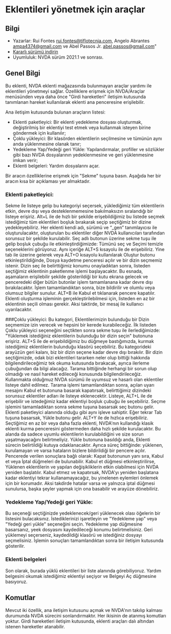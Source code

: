 ﻿# Eklentileri yönetmek için araçlar


## Bilgi
* Yazarlar: Rui Fontes <rui.fontes@tiflotecnia.com>, Angelo Abrantes <ampa4374@gmail.com> ve Abel Passos Jr. <abel.passos@gmail.com>"
* [Kararlı sürümü indirin][1]
* Uyumluluk: NVDA sürüm 2021.1 ve sonrası.


## Genel Bilgi
Bu eklenti, NVDA eklenti mağazasında bulunmayan araçlar yardımı ile eklentileri yönetmeyi sağlar.
Özelliklere erişmek için NVDA/Araçlar menüsünden veya daha önce "Girdi hareketleri" iletişim kutusunda tanımlanan hareket kullanılarak eklenti ana penceresine erişilebilir.

Ana iletişim kutusunda bulunan araçların listesi:
* Eklenti paketleyici: Bir eklenti yedekleme dosyası oluşturmak, değiştirilmiş bir eklentiyi test etmek veya kullanmak isteyen birine göndermek için kullanılır;
* Çoklu yükleyici: Bir klasörden eklentilerin seçilmesine ve tümünün aynı anda yüklenmesine olanak tanır;
* Yedekleme Yap/Yedeği geri Yükle: Yapılandırmalar, profiller ve sözlükler gibi bazı NVDA dosyalarının yedeklenmesine ve geri yüklenmesine imkan verir;
* Eklenti belgeleri: Yardım dosyalarını açar.

Bir aracın özelliklerine erişmek için "Sekme" tuşuna basın.
Aşağıda her bir aracın kısa bir açıklaması yer almaktadır.


### Eklenti paketleyici:
Sekme ile listeye gelip bu kategoriyi seçersek, yüklediğimiz tüm eklentilerin etkin, devre dışı veya desteklenmemesine bakılmaksızın sıralandığı bir listeye erişiriz.
Alt+L ile de hızlı bir şekilde erişebildiğimiz bu listede seçmek istediğimiz tüm eklentileri boşluk bırakarak seçip seçtiğimiz bir dizine yedekleyebiliriz.
Her eklenti kendi adı, sürümü ve “_gen” tanımlayıcısı ile oluşturulacaktır, oluşturulan bu eklentiler diğer NVDA kullanıcıları tarafından sorunsuz bir şekilde kurulabilir.
Seç adlı butonun üzerine sekme tuşu ile gelip boşluk çubuğu ile etkinleştirdiğimizde: Tümünü seç ve Seçimi temizle seçeneklerini görüyoruz. Aynı içeriğe ALT+S kısayolu ile de erişebiliriz.
Yine tab ile üzerine gelerek veya ALT+O kısayolu kullanılarak Oluştur butonu etkinleştirildiğinde, Dosya kaydetme penceresi açılır ve bir dizin seçmemiz istenir.
Dizin seç ile belirttiğimiz konumu onayladıktan sonra, listeden seçtiğimiz eklentinin paketlenme işlemi başlayacaktır. Bu esnada, aşamaların erişilebilir şekilde gösterildiği bir kutu ekrana gelecek ve penceredeki diğer bütün butonlar işlem tamamlanana kadar devre dışı bırakılacaktır.
İşlem tamamlandıktan sonra, bize bildirilir ve olumlu veya olumsuz bilgiler sunulur. ALT+B ile Kabul et tıklanarak pencere kapatılır.
Eklenti oluşturma işleminin gerçekleştirilebilmesi için, listeden en az bir eklentinin seçili olması gerekir. Aksi taktirde, bir mesaj ile kullanıcı uyarılacaktır.


###Çoklu yükleyici:
Bu kategori, Eklentilerimizin bulunduğu bir Dizin seçmemize izin verecek ve hepsini bir kerede kurabileceğiz.
İlk listeden Çoklu yükleyici seçeneğini seçtikten sonra sekme tuşu ile ilerlediğimizde: "Yüklemek istediğiniz eklentilerin bulunduğu bir dizin seçin" butonuna erişiriz. ALT+S ile de erişebildiğimiz bu düğmeye bastığımızda, kurmak istediğimiz eklentilerin bulunduğu klasörü seçebiliriz.
Bu kategorideki arayüzün geri kalanı, biz bir dizin seçene kadar devre dışı bırakılır.
Bir dizin seçtiğimizde, odak bizi eklentileri tararken neler olup bittiği hakkında bilgilendirileceğimiz tek okuma kutusunda bırakacak, ayrıca ilerleme çubuğundan da bilgi alacağız.
Tarama bittiğinde herhangi bir sorun olup olmadığı ve nasıl hareket edileceği konusunda bilgilendirileceğiz. Kullanmakta olduğmuz NVDA sürümü ile uyumsuz ve hasarlı olan eklentiler listeye dahil edilmez.
Tarama işlemi tamamlandıktan sonra, açılan uyarı mesajını Kabul et butonuna basarak kapatırsak, belirttiğimiz dizindeki sorunsuz eklentiler adları ile listeye eklenecektir.
Listeye, ALT+L ile de erişebilir ve istedeğimiz kadar eklentiyi boşluk çubuğu ile seçebiliriz.
Seçme işlemini tamamladıktan sonra sekme tuşuna basarsak seç butonu gelir. Eklenti paketleyici alanında olduğu gibi aynı işleve sahiptir.
Eğer tekrar Tab tuşuna basarsak, Yükle butonu gelir. ALT+Y ile de hızlıca erişebiliriz.
Seçtiğimiz en az bir veya daha fazla eklenti, NVDA'nın kullandığı klasik eklenti kurma penceresini göstermeden daha hızlı şekilde kurulacaktır.
Bu alanda da sadece uyumlu eklentilerin kurulabildiğini ve size sorun yaşatmayacağını belirtmeliyiz.
Yükle butonuna basıldığı anda, Eklenti sürecin belirtildiği kutuya odaklanacaktır.
Ayrıca süreç bittiğinde: yüklenen, kurulamayan ve varsa hataların bizlere bildirildiği bir pencere açılır.
Pencerede verilen sonuçlara bağlı olarak: Kapat butonunun yanı sıra, Kabul et veya İptal düğmeleri de bulunabilir.
Kabul et düğmesi etkinleştirilirse, Yüklenen eklentilerin ve yapılan değişikliklerin etkin olabilmesi için NVDA yeniden başlatılır.
Kabul etmez ve kapatırsak, NVDA'yı yeniden başlatana kadar eklentiyi tekrar kullanamayacağız, bu yinelenen eylemleri önlemek için bir korumadır.
Aksi takdirde hatalar varsa ve yalnızca iptal düğmesi sunulursa, başka şeyler yapmak için ona basabilir ve arayüze dönebiliriz.


### Yedekleme Yap/Yedeği geri Yükle:
Bu seçeneği seçtiğinizde yedeklenecek/geri yüklenecek olası öğelerin bir listesini bulacaksınız.
İstediklerinizi işaretleyin ve "Yedekleme yap" veya "Yedeği geri yükle" seçeneğini seçin.
Yedekleme yap düğmesine basarsanız, yeek dosyasını kaydedileceği konumu belirtmelisiniz.
Geri yüklemeyi seçerseniz, kaydedildiği klasörü ve istediğiniz dosyayı seçmelisiniz.
İşlemin sonuçları tamamlandıktan sonra bir iletişim kutusunda gösterilir.


### Eklenti belgeleri
Son olarak, burada yüklü eklentileri bir liste alanında görebiliyoruz.
Yardım belgesini okumak istediğimiz eklentiyi seçiyor ve Belgeyi Aç düğmesine basıyoruz.


## Komutlar
Mevcut iki özellik, ana iletişim kutusunu açmak ve NVDA'nın takılıp kalması durumunda NVDA sürecini sonlandırmaktır.
Her ikisinin de atanmış komutları yoktur.
Girdi hareketleri iletişim kutusunda, eklenti araçları dalı altından istenen hareketler atanabilir.

[1]: https://github.com/ruifontes/addonsTools/releases/download/2024.03.24/addonsTools-2024.03.24.nvda-addon
